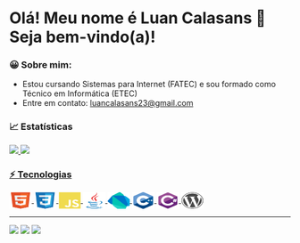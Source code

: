 <h1>
   Olá! Meu nome é Luan Calasans 👋
   <br/> 
   Seja bem-vindo(a)! 
</h1>

### 😀 Sobre mim:

- Estou cursando Sistemas para Internet (FATEC) e sou formado como Técnico em Informática (ETEC)
- Entre em contato: luancalasans23@gmail.com

### 📈 Estatísticas

 <div>
  <a href="https://github.com/luan-calasans">
  <img height="150em" src="https://github-readme-stats.vercel.app/api?username=luan-calasans&show_icons=true&theme=github_dark&include_all_commits=true&count_private=true"/>
  <img height="150em" src="https://github-readme-stats.vercel.app/api/top-langs/?username=luan-calasans&layout=compact&langs_count=7&theme=github_dark"/>
</div>
 
### ⚡ Tecnologias
<div style="display: inline_block">
  <img align="center" alt="Luan-HTML" height="30" width="40" src="https://raw.githubusercontent.com/devicons/devicon/master/icons/html5/html5-original.svg">
  <img align="center" alt="Luan-CSS" height="30" width="40" src="https://raw.githubusercontent.com/devicons/devicon/master/icons/css3/css3-original.svg">
  <img align="center" alt="Luan-Js" height="30" width="40" src="https://raw.githubusercontent.com/devicons/devicon/master/icons/javascript/javascript-plain.svg">
  <img align="center" alt="Luan-Java" height="30" width="40" src="https://raw.githubusercontent.com/devicons/devicon/master/icons/java/java-original.svg">
  <img align="center" alt="Luan-Dart" height="30" width="40" src="https://raw.githubusercontent.com/devicons/devicon/master/icons/dart/dart-original.svg">
  <img align="center" alt="Luan-C++" height="30" width="40" src="https://raw.githubusercontent.com/devicons/devicon/master/icons/cplusplus/cplusplus-original.svg">
  <img align="center" alt="Luan-C#" height="30" width="40" src="https://raw.githubusercontent.com/devicons/devicon/master/icons/csharp/csharp-original.svg">
  <img align="center" alt="Luan-WordPress" height="30" width="40" src="https://raw.githubusercontent.com/devicons/devicon/master/icons/wordpress/wordpress-plain.svg">
</div>
 <hr>
<div> 
  <a href="https://instagram.com/luancalasans" target="_blank"><img src="https://img.shields.io/badge/-Instagram-%23E4405F?style=for-the-badge&logo=instagram&logoColor=white" target="_blank"></a>
  <a href = "mailto:luancalasans23@gmail.com"><img src="https://img.shields.io/badge/-Gmail-%23333?style=for-the-badge&logo=gmail&logoColor=white" target="_blank"></a>
  <a href="https://www.linkedin.com/in/luan-calasans/" target="_blank"><img src="https://img.shields.io/badge/-LinkedIn-%230077B5?style=for-the-badge&logo=linkedin&logoColor=white" target="_blank"></a>  
</div>
